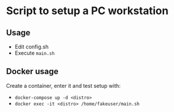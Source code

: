 # Script to setup a PC workstation

## Usage

- Edit config.sh
- Execute `main.sh`

## Docker usage

Create a container, enter it and test setup with:
- `docker-compose up -d <distro>`
- `docker exec -it <distro> /home/fakeuser/main.sh`
